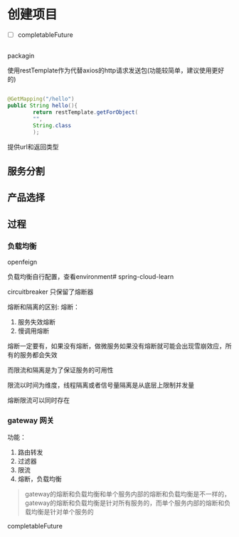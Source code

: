 # 创建项目

- [ ] completableFuture

##   

packagin

使用restTemplate作为代替axios的http请求发送包(功能较简单，建议使用更好的)

```java

@GetMapping("/hello")
public String hello(){
        return restTemplate.getForObject(
        "",
        String.class
        );
```

提供url和返回类型

## 服务分割



## 产品选择

## 过程

### 负载均衡

openfeign

负载均衡自行配置，查看environment# spring-cloud-learn

circuitbreaker 只保留了熔断器

熔断和隔离的区别:
熔断：
1. 服务失效熔断
2. 慢调用熔断

熔断一定要有，如果没有熔断，做微服务如果没有熔断就可能会出现雪崩效应，所有的服务都会失效

而限流和隔离是为了保证服务的可用性

限流以时间为维度，线程隔离或者信号量隔离是从底层上限制并发量

熔断限流可以同时存在

### gateway 网关

功能：
1. 路由转发
2. 过滤器
3. 限流
4. 熔断，负载均衡

> gateway的熔断和负载均衡和单个服务内部的熔断和负载均衡是不一样的，gateway的熔断和负载均衡是针对所有服务的，而单个服务内部的熔断和负载均衡是针对单个服务的

completableFuture